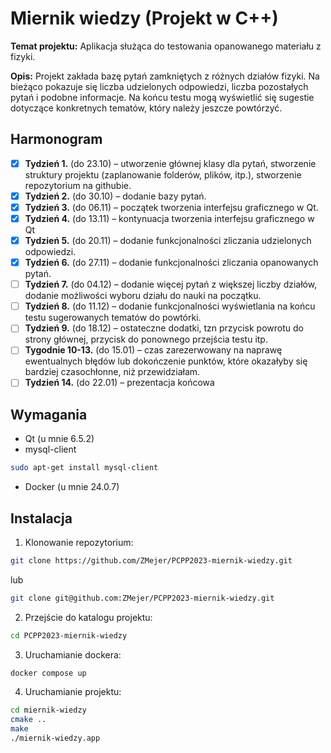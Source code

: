 
# Miernik wiedzy (Projekt w C++)

**Temat projektu:** Aplikacja służąca do testowania opanowanego materiału z fizyki. 

**Opis:** Projekt zakłada bazę pytań zamkniętych z różnych działów fizyki. Na bieżąco pokazuje się liczba udzielonych odpowiedzi, liczba pozostałych pytań i podobne informacje. Na końcu testu mogą wyświetlić się sugestie dotyczące konkretnych tematów, który należy jeszcze powtórzyć.  

## Harmonogram

- [x]  **Tydzień 1.** (do 23.10) – utworzenie głównej klasy dla pytań, stworzenie struktury projektu (zaplanowanie folderów, plików, itp.), stworzenie repozytorium na githubie.  
- [x]  **Tydzień 2.** (do 30.10) – dodanie bazy pytań.  
- [x]  **Tydzień 3.** (do 06.11) – początek tworzenia interfejsu graficznego w Qt.  
- [x]  **Tydzień 4.** (do 13.11) – kontynuacja tworzenia interfejsu graficznego w Qt  
- [x]  **Tydzień 5.** (do 20.11) – dodanie funkcjonalności zliczania udzielonych odpowiedzi.  
- [x]  **Tydzień 6.** (do 27.11) – dodanie funkcjonalności zliczania opanowanych pytań.  
- [ ]  **Tydzień 7.** (do 04.12) – dodanie więcej pytań z większej liczby działów, dodanie możliwości wyboru działu do nauki na początku.   
- [ ]  **Tydzień 8.** (do 11.12) – dodanie funkcjonalności wyświetlania na końcu testu sugerowanych tematów do powtórki.  
- [ ]  **Tydzień 9.** (do 18.12) – ostateczne dodatki, tzn przycisk powrotu do strony głównej, przycisk do ponownego przejścia testu itp.  
- [ ]  **Tygodnie 10-13.** (do 15.01) – czas zarezerwowany na naprawę ewentualnych błędów lub dokończenie punktów, które okazałyby się bardziej czasochłonne, niż przewidziałam.  
- [ ]  **Tydzień 14.** (do 22.01) – prezentacja końcowa

## Wymagania

- Qt (u mnie 6.5.2)
- mysql-client
```bash
sudo apt-get install mysql-client
```
- Docker (u mnie 24.0.7)

## Instalacja

1. Klonowanie repozytorium:
```bash
git clone https://github.com/ZMejer/PCPP2023-miernik-wiedzy.git
```
lub 
```bash
git clone git@github.com:ZMejer/PCPP2023-miernik-wiedzy.git
```

2. Przejście do katalogu projektu:
```bash
cd PCPP2023-miernik-wiedzy
```

3. Uruchamianie dockera:
```bash
docker compose up
```
4. Uruchamianie projektu:
```bash
cd miernik-wiedzy
cmake ..
make
./miernik-wiedzy.app
```
